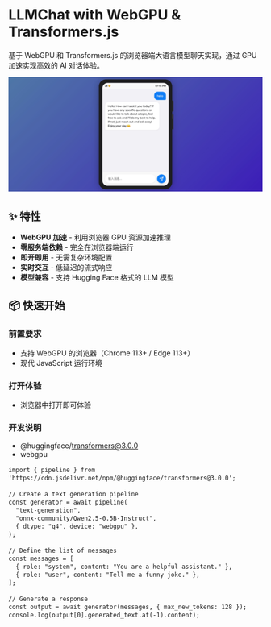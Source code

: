 # LLMChat with WebGPU & Transformers.js

基于 WebGPU 和 Transformers.js 的浏览器端大语言模型聊天实现，通过 GPU 加速实现高效的 AI 对话体验。

![webgpu llm chat](https://github.com/xinzhanguo/webgpullmchat/blob/main/webgpullmchat.png?raw=true)

## ✨ 特性

- **WebGPU 加速** - 利用浏览器 GPU 资源加速推理
- **零服务端依赖** - 完全在浏览器端运行
- **即开即用** - 无需复杂环境配置
- **实时交互** - 低延迟的流式响应
- **模型兼容** - 支持 Hugging Face 格式的 LLM 模型

## 📦 快速开始

### 前置要求
- 支持 WebGPU 的浏览器（Chrome 113+ / Edge 113+）
- 现代 JavaScript 运行环境

### 打开体验
- 浏览器中打开即可体验

### 开发说明

* @huggingface/transformers@3.0.0
* webgpu

```
import { pipeline } from 'https://cdn.jsdelivr.net/npm/@huggingface/transformers@3.0.0';

// Create a text generation pipeline
const generator = await pipeline(
  "text-generation",
  "onnx-community/Qwen2.5-0.5B-Instruct",
  { dtype: "q4", device: "webgpu" },
);

// Define the list of messages
const messages = [
  { role: "system", content: "You are a helpful assistant." },
  { role: "user", content: "Tell me a funny joke." },
];

// Generate a response
const output = await generator(messages, { max_new_tokens: 128 });
console.log(output[0].generated_text.at(-1).content);

```